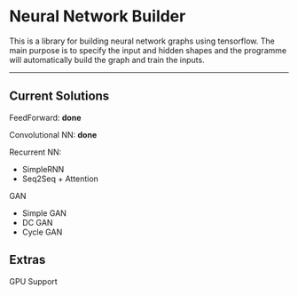 Neural Network Builder
===================

This is a library for building neural network graphs using tensorflow. The main purpose is to specify the input and hidden shapes and the programme will automatically build the graph and train the inputs.

----------


Current Solutions
-------------
FeedForward: **done**

Convolutional NN: **done**

Recurrent NN: 

- SimpleRNN 
- Seq2Seq + Attention 

GAN 

- Simple GAN
- DC GAN
- Cycle GAN


Extras
-------------
GPU Support
